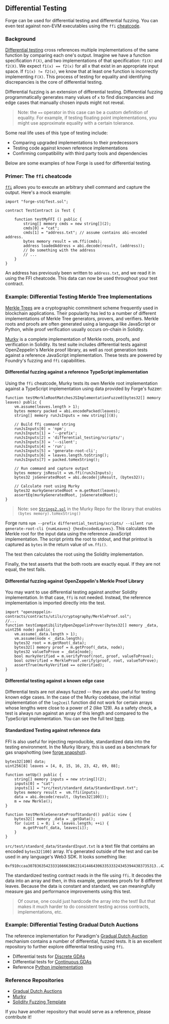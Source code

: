## Differential Testing

Forge can be used for differential testing and differential fuzzing. You can even test against non-EVM executables using the `ffi` [cheatcode](../cheatcodes/ffi.md).

### Background

[Differential testing](https://en.wikipedia.org/wiki/Differential_testing) cross references multiple implementations of the same function by comparing each one's output. Imagine we have a function specification `F(X)`, and two implementations of that specification: `f1(X)` and `f2(X)`. We expect `f1(x) == f2(x)` for all x that exist in an appropriate input space. If `f1(x) != f2(x)`, we know that at least one function is incorrectly implementing `F(X)`. This process of testing for equality and identifying discrepancies is the core of differential testing.

Differential fuzzing is an extension of differential testing. Differential fuzzing programmatically generates many values of `x` to find discrepancies and edge cases that manually chosen inputs might not reveal.

> Note: the `==` operator in this case can be a custom definition of equality. For example, if testing floating point implementations, you might use approximate equality with a certain tolerance.

Some real life uses of this type of testing include:

- Comparing upgraded implementations to their predecessors
- Testing code against known reference implementations
- Confirming compatibility with third party tools and dependencies

Below are some examples of how Forge is used for differential testing.

### Primer: The `ffi` cheatcode

[`ffi`](../cheatcodes/ffi.md) allows you to execute an arbitrary shell command and capture the output. Here's a mock example:

```solidity
import "forge-std/Test.sol";

contract TestContract is Test {

    function testMyFFI () public {
        string[] memory cmds = new string[](2);
        cmds[0] = "cat";
        cmds[1] = "address.txt"; // assume contains abi-encoded address.
        bytes memory result = vm.ffi(cmds);
        address loadedAddress = abi.decode(result, (address));
        // Do something with the address
        // ...
    }
}
```

An address has previously been written to `address.txt`, and we read it in using the FFI cheatcode. This data can now be used throughout your test contract.

### Example: Differential Testing Merkle Tree Implementations

[Merkle Trees](https://en.wikipedia.org/wiki/Merkle_tree) are a cryptographic commitment scheme frequently used in blockchain applications. Their popularity has led to a number of different implementations of Merkle Tree generators, provers, and verifiers. Merkle roots and proofs are often generated using a language like JavaScript or Python, while proof verification usually occurs on-chain in Solidity.

[Murky](https://github.com/dmfxyz/murky) is a complete implementation of Merkle roots, proofs, and verification in Solidity. Its test suite includes differential tests against OpenZeppelin's Merkle proof library, as well as root generation tests against a reference JavaScript implementation. These tests are powered by Foundry's fuzzing and `ffi` capabilities.

#### Differential fuzzing against a reference TypeScript implementation

Using the `ffi` cheatcode, Murky tests its own Merkle root implementation against a TypeScript implementation using data provided by Forge's fuzzer:

```solidity
function testMerkleRootMatchesJSImplementationFuzzed(bytes32[] memory leaves) public {
    vm.assume(leaves.length > 1);
    bytes memory packed = abi.encodePacked(leaves);
    string[] memory runJsInputs = new string[](8);

    // Build ffi command string
    runJsInputs[0] = 'npm';
    runJsInputs[1] = '--prefix';
    runJsInputs[2] = 'differential_testing/scripts/';
    runJsInputs[3] = '--silent';
    runJsInputs[4] = 'run';
    runJsInputs[5] = 'generate-root-cli';
    runJsInputs[6] = leaves.length.toString();
    runJsInputs[7] = packed.toHexString();

    // Run command and capture output
    bytes memory jsResult = vm.ffi(runJsInputs);
    bytes32 jsGeneratedRoot = abi.decode(jsResult, (bytes32));

    // Calculate root using Murky
    bytes32 murkyGeneratedRoot = m.getRoot(leaves);
    assertEq(murkyGeneratedRoot, jsGeneratedRoot);
}
```

> Note: see [`Strings2.sol`](https://github.com/dmfxyz/murky/blob/main/differential_testing/test/utils/Strings2.sol) in the Murky Repo for the library that enables `(bytes memory).toHexString()`

Forge runs `npm --prefix differential_testing/scripts/ --silent run generate-root-cli {numLeaves} {hexEncodedLeaves}`. This calculates the Merkle root for the input data using the reference JavaScript implementation. The script prints the root to stdout, and that printout is captured as `bytes` in the return value of `vm.ffi()`.

The test then calculates the root using the Solidity implementation.

Finally, the test asserts that the both roots are exactly equal. If they are not equal, the test fails.

#### Differential fuzzing against OpenZeppelin's Merkle Proof Library

You may want to use differential testing against another Solidity implementation. In that case, `ffi` is not needed. Instead, the reference implementation is imported directly into the test.

```solidity
import "openzeppelin-contracts/contracts/utils/cryptography/MerkleProof.sol";
//...
function testCompatibilityOpenZeppelinProver(bytes32[] memory _data, uint256 node) public {
    vm.assume(_data.length > 1);
    vm.assume(node < _data.length);
    bytes32 root = m.getRoot(_data);
    bytes32[] memory proof = m.getProof(_data, node);
    bytes32 valueToProve = _data[node];
    bool murkyVerified = m.verifyProof(root, proof, valueToProve);
    bool ozVerified = MerkleProof.verify(proof, root, valueToProve);
    assertTrue(murkyVerified == ozVerified);
}
```

#### Differential testing against a known edge case

Differential tests are not always fuzzed -- they are also useful for testing known edge cases. In the case of the Murky codebase, the initial implementation of the `log2ceil` function did not work for certain arrays whose lengths were close to a power of 2 (like 129). As a safety check, a test is always run against an array of this length and compared to the TypeScript implementation. You can see the full test [here](https://github.com/dmfxyz/murky/blob/main/differential_testing/test/DifferentialTests.t.sol#L21).

#### Standardized Testing against reference data

FFI is also useful for injecting reproducible, standardized data into the testing environment. In the Murky library, this is used as a benchmark for gas snapshotting (see [forge snapshot](./gas-snapshots.md)).

```solidity
bytes32[100] data;
uint256[8] leaves = [4, 8, 15, 16, 23, 42, 69, 88];

function setUp() public {
    string[] memory inputs = new string[](2);
    inputs[0] = "cat";
    inputs[1] = "src/test/standard_data/StandardInput.txt";
    bytes memory result =  vm.ffi(inputs);
    data = abi.decode(result, (bytes32[100]));
    m = new Merkle();
}

function testMerkleGenerateProofStandard() public view {
    bytes32[] memory _data = _getData();
    for (uint i = 0; i < leaves.length; ++i) {
        m.getProof(_data, leaves[i]);
    }
}
```

`src/test/standard_data/StandardInput.txt` is a text file that contains an encoded `bytes32[100]` array. It's generated outside of the test and can be used in any language's Web3 SDK. It looks something like:

```ignore
0xf910ccaa307836354233316666386231414464306335333243453944383735313..423532
```

The standardized testing contract reads in the file using `ffi`. It decodes the data into an array and then, in this example, generates proofs for 8 different leaves. Because the data is constant and standard, we can meaningfully measure gas and performance improvements using this test.

> Of course, one could just hardcode the array into the test! But that makes it much harder to do consistent testing across contracts, implementations, etc.

### Example: Differential Testing Gradual Dutch Auctions

The reference implementation for Paradigm's [Gradual Dutch Auction](https://www.paradigm.xyz/2022/04/gda) mechanism contains a number of differential, fuzzed tests. It is an excellent repository to further explore differential testing using `ffi`.

- Differential tests for [Discrete GDAs](https://github.com/FrankieIsLost/gradual-dutch-auction/blob/master/src/test/DiscreteGDA.t.sol#L78)
- Differential tests for [Continuous GDAs](https://github.com/FrankieIsLost/gradual-dutch-auction/blob/master/src/test/ContinuousGDA.t.sol#L89)
- Reference [Python implementation](https://github.com/FrankieIsLost/gradual-dutch-auction/blob/master/analysis/compute_price.py)

### Reference Repositories

- [Gradual Dutch Auctions](https://github.com/FrankieIsLost/gradual-dutch-auction)
- [Murky](https://www.github.com/dmfxyz/murky)
- [Solidity Fuzzing Template](https://github.com/patrickd-/solidity-fuzzing-boilerplate)

If you have another repository that would serve as a reference, please contribute it!
